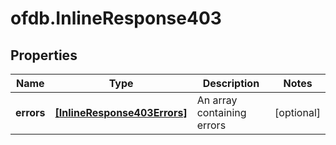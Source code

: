 # ofdb.InlineResponse403

## Properties

Name | Type | Description | Notes
------------ | ------------- | ------------- | -------------
**errors** | [**[InlineResponse403Errors]**](InlineResponse403Errors.md) | An array containing errors | [optional] 



